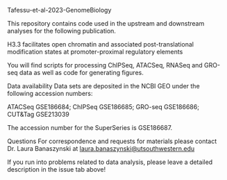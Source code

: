 Tafessu-et-al-2023-GenomeBiology

This repository contains code used in the upstream and downstream analyses for the following publication.

H3.3 facilitates open chromatin and associated post-translational modification states at promoter-proximal regulatory elements

You will find scripts for processing ChIPSeq, ATACSeq, RNASeq and GRO-seq data as well as code for generating figures.

Data availability
Data sets are deposited in the NCBI GEO under the following accession numbers:

ATACSeq GSE186684; 
ChIPSeq GSE186685; 
GRO-seq GSE186686; 
CUT&Tag GSE213039 

The accession number for the SuperSeries is GSE186687.

Questions
For correspondence and requests for materials please contact Dr. Laura Banaszynski at laura.banaszynski@utsouthwestern.edu

If you run into problems related to data analysis, please leave a detailed description in the issue tab above!
